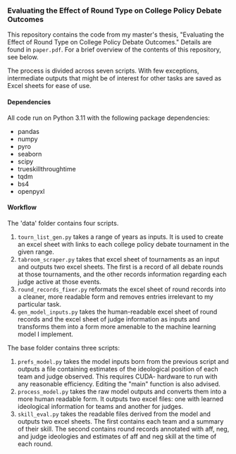 ### Evaluating the Effect of Round Type on College Policy Debate Outcomes

This repository contains the code from my master's thesis, "Evaluating the Effect of Round Type on College Policy Debate Outcomes." Details are found in `paper.pdf`. For a brief overview of the contents of this repository, see below.

The process is divided across seven scripts. With few exceptions, intermediate outputs that might be of interest for other tasks are saved as Excel sheets for ease of use.

#### Dependencies
All code run on Python 3.11 with the following package dependencies:
- pandas
- numpy
- pyro
- seaborn
- scipy
- trueskillthroughtime
- tqdm
- bs4
- openpyxl

#### Workflow
The 'data' folder contains four scripts.
1. `tourn_list_gen.py` takes a range of years as inputs. It is used to create an excel sheet with links to each college policy debate tournament in the given range.
2. `tabroom_scraper.py` takes that excel sheet of tournaments as an input and outputs two excel sheets. The first is a record of all debate rounds at those tournaments, and the other records information regarding each judge active at those events.
3. `round_records_fixer.py` reformats the excel sheet of round records into a cleaner, more readable form and removes entries irrelevant to my particular task. 
4. `gen_model_inputs.py` takes the human-readable excel sheet of round records and the excel sheet of judge information as inputs and transforms them into a form more amenable to the machine learning model I implement.

The base folder contains three scripts:
1. `prefs_model.py` takes the model inputs born from the previous script and outputs a file containing estimates of the ideological position of each team and judge observed. This requires CUDA- hardware to run with any reasonable efficiency. Editing the "main" function is also advised.
2. `process_model.py` takes the raw model outputs and converts them into a more human readable form. It outputs two excel files: one with learned ideological information for teams and another for judges.
3. `skill_eval.py` takes the readable files derived from the model and outputs two excel sheets. The first contains each team and a summary of their skill. The second contains round records annotated with aff, neg, and judge ideologies and estimates of aff and neg skill at the time of each round.
